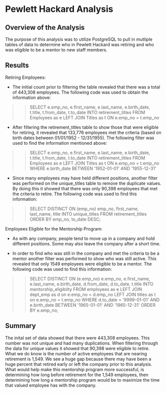 # **Pewlett Hackard Analysis**

## Overview of the Analysis

 The purpose of this analysis was to utilize PostgreSQL to pull in mutliple tables of data to determine who in Pewlett Hackard was retiring and who was eligible to be a mentor to new staff members. 

## Results 

Retiring Employees: 
- The initial count prior to filtering the table revealed that there was a total of 443,308 employees. The following code was used to obtain the information above:

>>SELECT e.emp_no,
     e.first_name, 
     e.last_name,
     e.birth_date,
     t.title,
     t.from_date,
     t.to_date
INTO retirement_titles 
FROM  Employees as e
LEFT JOIN Titles as t ON e.emp_no = t.emp_no

- After filtering the retirement_titles table to show those that were eligible for retiring, it revealed that 133,776 employees met the criteria (based on birth dates between 01/01/1952 - 12/31/1955). The following filter was used to find the information mentioned above: 

>>SELECT e.emp_no,
     e.first_name, 
     e.last_name,
     e.birth_date,
     t.title,
     t.from_date,
     t.to_date
INTO retirement_titles 
FROM  Employees as e
LEFT JOIN Titles as t ON e.emp_no = t.emp_no
WHERE e.birth_date BETWEEN '1952-01-01' AND '1955-12-31'

- Since many employees may have held different positions, another filter was performed on the unique_titles table to remove the duplicate values. By doing this it showed that there was only 90,398 employees that met the criteria to retire. 
The following code was used to find this information:
>>SELECT DISTINCT ON (emp_no) emp_no, 
first_name, 
last_name,
title
INTO unique_titles
FROM retirement_titles
ORDER BY emp_no, to_date DESC;

Employees Eligible for the Mentorship Program:
- As with any company, people tend to move up in a company and hold different positions. Some may also leave the company after a short time. 

- In order to find who was still in the company and met the criteria to be a mentor another filter was performed to show who was still active. This revealed that only 1549 employees were eligible to be a mentor. The following code was used to find this information:
>>SELECT 
     DISTINCT ON (e.emp_no) e.emp_no, 
     e.first_name,
     e.last_name,
     e.birth_date,
     d.from_date,
     d.to_date,
     t.title
INTO mentorship_eligibilty
FROM employees as e
LEFT JOIN dept_emp as d on e.emp_no = d.emp_no
LEFT JOIN titles as t on e.emp_no = t.emp_no
WHERE d.to_date = '9999-01-01' AND e.birth_date BETWEEN '1965-01-01' AND '1965-12-31'
ORDER BY e.emp_no;

## Summary

The inital set of data showed that there were 443,308 employees. This number was not unique and had many duplications. When filtering through the data for unique values it showed that 90,398 were eligible to retire. What we do know is the number of active employees that are nearing retirement is 1,549. We see a huge gap because there may have been a huge percent that retired early or left the company prior to this analysis. What would help make this mentorship program more successful, is determining how long before retirement for the 1,549 employees, then determining how long a mentorship program would be to maximize the time that valued employee has with the company.